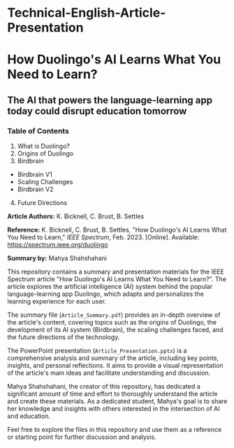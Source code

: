 # Technical-English-Article-Presentation
# How Duolingo's AI Learns What You Need to Learn?

## The AI that powers the language-learning app today could disrupt education tomorrow

### Table of Contents

1. What is Duolingo?
2. Origins of Duolingo
3. Birdbrain
  - Birdbrain V1
  - Scaling Challenges
  - Birdbrain V2
4. Future Directions

**Article Authors:**
K. Bicknell, C. Brust, B. Settles


**Reference:**
K. Bicknell, C. Brust, B. Settles, "How Duolingo's AI Learns What You Need to Learn," *IEEE Spectrum*, Feb. 2023. [Online]. Available: https://spectrum.ieee.org/duolingo

**Summary by:** Mahya Shahshahani

This repository contains a summary and presentation materials for the IEEE Spectrum article "How Duolingo's AI Learns What You Need to Learn?". The article explores the artificial intelligence (AI) system behind the popular language-learning app Duolingo, which adapts and personalizes the learning experience for each user.

The summary file (`Article_Summary.pdf`) provides an in-depth overview of the article's content, covering topics such as the origins of Duolingo, the development of its AI system (Birdbrain), the scaling challenges faced, and the future directions of the technology.

The PowerPoint presentation (`Article_Presentation.pptx`) is a comprehensive analysis and summary of the article, including key points, insights, and personal reflections. It aims to provide a visual representation of the article's main ideas and facilitate understanding and discussion.

Mahya Shahshahani, the creator of this repository, has dedicated a significant amount of time and effort to thoroughly understand the article and create these materials. As a dedicated student, Mahya's goal is to share her knowledge and insights with others interested in the intersection of AI and education.

Feel free to explore the files in this repository and use them as a reference or starting point for further discussion and analysis.

